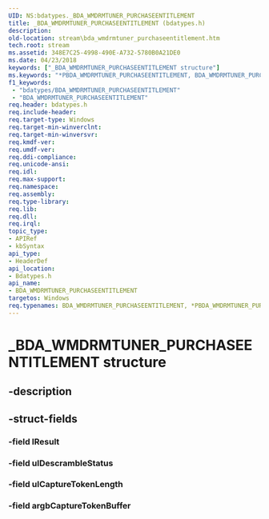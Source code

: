 ```yaml
---
UID: NS:bdatypes._BDA_WMDRMTUNER_PURCHASEENTITLEMENT
title: _BDA_WMDRMTUNER_PURCHASEENTITLEMENT (bdatypes.h)
description: 
old-location: stream\bda_wmdrmtuner_purchaseentitlement.htm
tech.root: stream
ms.assetid: 348E7C25-4998-490E-A732-5780B0A21DE0
ms.date: 04/23/2018
keywords: ["_BDA_WMDRMTUNER_PURCHASEENTITLEMENT structure"]
ms.keywords: "*PBDA_WMDRMTUNER_PURCHASEENTITLEMENT, BDA_WMDRMTUNER_PURCHASEENTITLEMENT, BDA_WMDRMTUNER_PURCHASEENTITLEMENT structure [Streaming Media Devices], PBDA_WMDRMTUNER_PURCHASEENTITLEMENT, PBDA_WMDRMTUNER_PURCHASEENTITLEMENT structure pointer [Streaming Media Devices], _BDA_WMDRMTUNER_PURCHASEENTITLEMENT, bdatypes/BDA_WMDRMTUNER_PURCHASEENTITLEMENT, bdatypes/PBDA_WMDRMTUNER_PURCHASEENTITLEMENT, stream.bda_wmdrmtuner_purchaseentitlement"
f1_keywords:
 - "bdatypes/BDA_WMDRMTUNER_PURCHASEENTITLEMENT"
 - "BDA_WMDRMTUNER_PURCHASEENTITLEMENT"
req.header: bdatypes.h
req.include-header: 
req.target-type: Windows
req.target-min-winverclnt: 
req.target-min-winversvr: 
req.kmdf-ver: 
req.umdf-ver: 
req.ddi-compliance: 
req.unicode-ansi: 
req.idl: 
req.max-support: 
req.namespace: 
req.assembly: 
req.type-library: 
req.lib: 
req.dll: 
req.irql: 
topic_type:
- APIRef
- kbSyntax
api_type:
- HeaderDef
api_location:
- Bdatypes.h
api_name:
- BDA_WMDRMTUNER_PURCHASEENTITLEMENT
targetos: Windows
req.typenames: BDA_WMDRMTUNER_PURCHASEENTITLEMENT, *PBDA_WMDRMTUNER_PURCHASEENTITLEMENT
---
```


# _BDA_WMDRMTUNER_PURCHASEENTITLEMENT structure


## -description





## -struct-fields




### -field lResult


### -field ulDescrambleStatus


### -field ulCaptureTokenLength


### -field argbCaptureTokenBuffer

